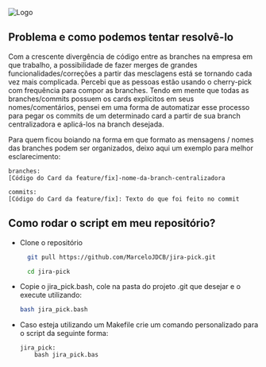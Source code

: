 
![Logo](https://i.imgur.com/0gi2aWH.png)



## Problema e como podemos tentar resolvê-lo

Com a crescente divergência de código entre as branches na empresa em que trabalho, a possibilidade de fazer merges de grandes funcionalidades/correções a partir das mesclagens está se tornando cada vez mais complicada. Percebi que as pessoas estão usando o cherry-pick com frequência para compor as branches. Tendo em mente que todas as branches/commits possuem os cards explícitos em seus nomes/comentários, pensei em uma forma de automatizar esse processo para pegar os commits de um determinado card a partir de sua branch centralizadora e aplicá-los na branch desejada.

Para quem ficou boiando na forma em que formato as mensagens / nomes das branches podem ser organizados, deixo aqui um exemplo para melhor esclarecimento:

```
branches:
[Código do Card da feature/fix]-nome-da-branch-centralizadora

commits:
[Código do Card da feature/fix]: Texto do que foi feito no commit
```
## Como rodar o script em meu repositório?


- Clone o repositório
    ```bash
      git pull https://github.com/MarceloJDCB/jira-pick.git
    
      cd jira-pick
    ```

- Copie o jira_pick.bash, cole na pasta do projeto .git que desejar
  e o execute utilizando:
    ```bash
    bash jira_pick.bash

- Caso esteja utilizando
  um Makefile crie um comando personalizado para o script da seguinte
  forma:
  ```
  jira_pick:
      bash jira_pick.bas
    
